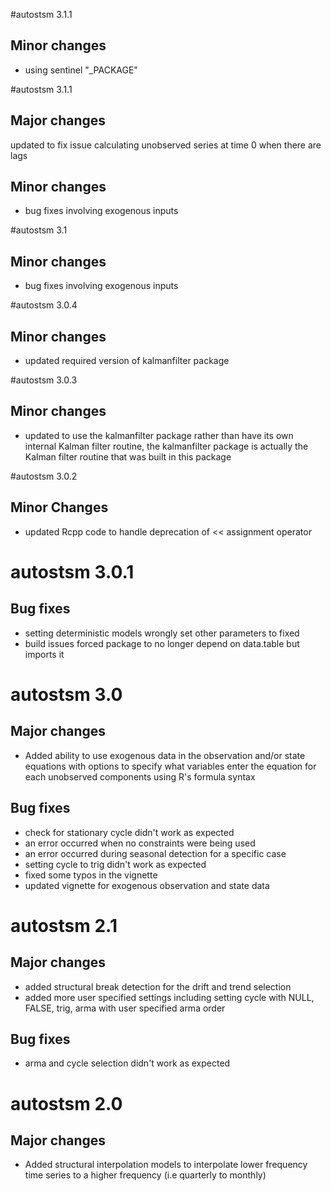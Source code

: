 #autostsm 3.1.1

## Minor changes

* using sentinel "_PACKAGE"

#autostsm 3.1.1

## Major changes

updated to fix issue calculating unobserved series at time 0 when there are lags

## Minor changes

* bug fixes involving exogenous inputs

#autostsm 3.1

## Minor changes

* bug fixes involving exogenous inputs

#autostsm 3.0.4

## Minor changes

* updated required version of kalmanfilter package

#autostsm 3.0.3

## Minor changes

* updated to use the kalmanfilter package rather than have its own internal Kalman filter routine, 
the kalmanfilter package is actually the Kalman filter routine that was built in this package

#autostsm 3.0.2

## Minor Changes

* updated Rcpp code to handle deprecation of << assignment operator

# autostsm 3.0.1

## Bug fixes

* setting deterministic models wrongly set other parameters to fixed
* build issues forced package to no longer depend on data.table but imports it

# autostsm 3.0

## Major changes

* Added ability to use exogenous data in the observation and/or state equations with options to specify what variables enter the equation for each unobserved components using R's formula syntax

## Bug fixes

* check for stationary cycle didn't work as expected
* an error occurred when no constraints were being used
* an error occurred during seasonal detection for a specific case
* setting cycle to trig didn't work as expected
* fixed some typos in the vignette
* updated vignette for exogenous observation and state data

# autostsm 2.1

## Major changes

* added structural break detection for the drift and trend selection
* added more user specified settings including setting cycle with NULL, FALSE, trig, arma with user specified arma order

## Bug fixes

* arma and cycle selection didn't work as expected

# autostsm 2.0

## Major changes

* Added structural interpolation models to interpolate lower frequency time series to a higher frequency (i.e quarterly to monthly)
